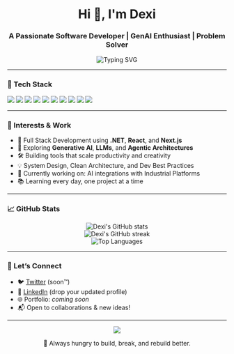 <!-- Profile README for Dexi -->

<h1 align="center">Hi 👋, I'm Dexi</h1>
<h3 align="center">A Passionate Software Developer | GenAI Enthusiast | Problem Solver</h3>

<p align="center">
  <img src="https://readme-typing-svg.demolab.com?font=Fira+Code&duration=3000&pause=1000&color=4DC5DD&center=true&width=435&lines=Code.+Build.+Innovate.+Repeat.;Lover+of+Clean+Code+%26+System+Design;Chasing+Excellence+with+Every+Line+of+Code." alt="Typing SVG" />
</p>

---

### 🔧 Tech Stack

<p align="left">
  <img src="https://img.shields.io/badge/-Python-3776AB?style=flat&logo=python&logoColor=white" />
  <img src="https://img.shields.io/badge/-C%23-239120?style=flat&logo=c-sharp&logoColor=white" />
  <img src="https://img.shields.io/badge/-JavaScript-F7DF1E?style=flat&logo=javascript&logoColor=black" />
  <img src="https://img.shields.io/badge/-TypeScript-3178C6?style=flat&logo=typescript&logoColor=white" />
  <img src="https://img.shields.io/badge/-React-61DAFB?style=flat&logo=react&logoColor=black" />
  <img src="https://img.shields.io/badge/-Next.js-000000?style=flat&logo=next.js&logoColor=white" />
  <img src="https://img.shields.io/badge/-LLM-blueviolet?style=flat&logo=openai&logoColor=white" />
  <img src="https://img.shields.io/badge/-GenAI-ff69b4?style=flat" />
  <img src="https://img.shields.io/badge/-Node.js-339933?style=flat&logo=node.js&logoColor=white" />
  <img src="https://img.shields.io/badge/-SQL-4479A1?style=flat&logo=mysql&logoColor=white" />
</p>

---

### 🧠 Interests & Work

- 🧱 Full Stack Development using **.NET**, **React**, and **Next.js**
- 🧬 Exploring **Generative AI**, **LLMs**, and **Agentic Architectures**
- 🛠 Building tools that scale productivity and creativity
- 💡 System Design, Clean Architecture, and Dev Best Practices
- 🔭 Currently working on: AI integrations with Industrial Platforms
- 📚 Learning every day, one project at a time

---

### 📈 GitHub Stats

<p align="center">
  <img src="https://github-readme-stats.vercel.app/api?username=your-username&show_icons=true&theme=radical" alt="Dexi's GitHub stats" />
  <br />
  <img src="https://github-readme-streak-stats.herokuapp.com/?user=your-username&theme=radical" alt="Dexi's GitHub streak" />
  <br />
  <img src="https://github-readme-stats.vercel.app/api/top-langs/?username=your-username&layout=compact&theme=radical" alt="Top Languages" />
</p>

---

### 🔗 Let’s Connect

- 🐦 [Twitter](https://twitter.com/) (soon™)
- 💼 [LinkedIn](https://www.linkedin.com/) (drop your updated profile)
- 🌐 Portfolio: *coming soon*
- 📬 Open to collaborations & new ideas!

---

<p align="center">
  <img src="https://quotes-github-readme.vercel.app/api?type=horizontal&theme=radical" />
</p>

<p align="center">
  🚀 Always hungry to build, break, and rebuild better.
</p>
